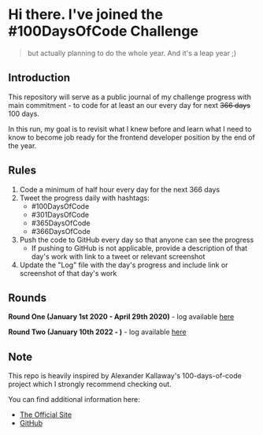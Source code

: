 # Hi there. I've  joined the #100DaysOfCode Challenge
> but actually planning to do the whole year. And it's a leap year ;)

## Introduction
This repository will serve as a public journal of my challenge progress with main commitment - to code for at least an our every day for next <s>366 days</s> 100 days.

In this run, my goal is to revisit what I knew before and learn what I need to know to become job ready for the frontend developer position by the end of the year.

## Rules
1. Code a minimum of half hour every day for the next 366 days
2. Tweet the progress daily with hashtags:
    - #100DaysOfCode
    - #301DaysOfCode
    - #365DaysOfCode
    - #366DaysOfCode
3. Push the code to GitHub every day so that anyone can see the progress
    - If pushing to GitHub is not applicable, provide a description of that day's work with link to a tweet or relevant screenshot
4. Update the "Log" file with the day's progress and include link or screenshot of that day's work

## Rounds 
**Round One (January 1st 2020 - April 29th 2020)** - log available [here](https://github.com/dbilanoski/whole-year-of-code/blob/master/round1_log.md)

**Round Two (January 10th 2022 - )** - log available [here](https://github.com/dbilanoski/whole-year-of-code/blob/master/round2_log.md)

## Note
This repo is heavily inspired by Alexander Kallaway's 100-days-of-code project which I strongly recommend checking out.

You can find additional information here:
* [The Official Site](https://www.100daysofcode.com/)
* [GitHub](https://github.com/kallaway)